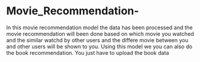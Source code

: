 # Movie_Recommendation-
In this movie recommendation model the data has been processed and the movie recommendation will been done based on which movie you watched and the similar watchd by other users and the differe movie between you and other users will be shown to you.
Using this model we you can also do the book recommendation. You just have to upload the book data
